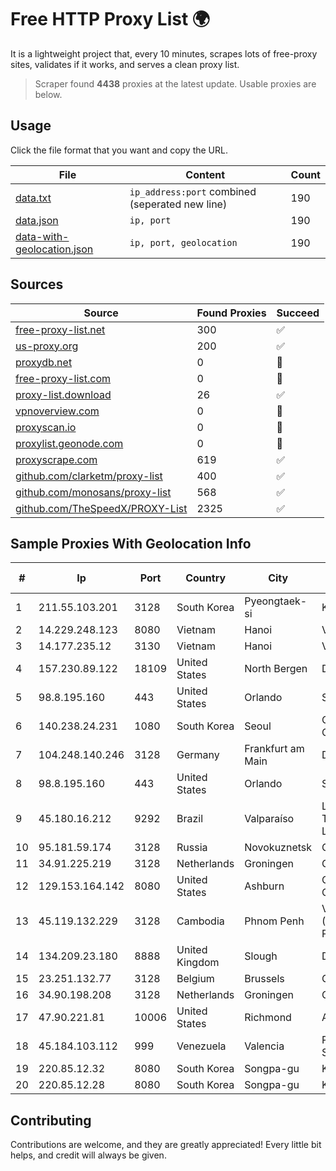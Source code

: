 
# Free HTTP Proxy List 🌍

It is a lightweight project that, every 10 minutes, scrapes lots of free-proxy sites, validates if it works, and serves a clean proxy list.


> Scraper found **4438** proxies at the latest update. Usable proxies are below.

## Usage

Click the file format that you want and copy the URL.


|File|Content|Count|
|----|-------|-----|
|[data.txt](https://raw.githubusercontent.com/themiralay/Proxy-List-World/master/data.txt)|`ip_address:port` combined (seperated new line)|190|
|[data.json](https://raw.githubusercontent.com/themiralay/Proxy-List-World/master/data.json)|`ip, port`|190|
|[data-with-geolocation.json](https://raw.githubusercontent.com/themiralay/Proxy-List-World/master/data-with-geolocation.json)|`ip, port, geolocation`|190|

## Sources

|Source|Found Proxies|Succeed|
|------|-------------|-------|
|[free-proxy-list.net](https://free-proxy-list.net)|300|✅|
|[us-proxy.org](https://www.us-proxy.org)|200|✅|
|[proxydb.net](http://proxydb.net)|0|🚫|
|[free-proxy-list.com](https://free-proxy-list.com/?page=&port=&type%5B%5D=http&type%5B%5D=https&up_time=0&search=Search)|0|🚫|
|[proxy-list.download](https://www.proxy-list.download/HTTP)|26|✅|
|[vpnoverview.com](https://vpnoverview.com/privacy/anonymous-browsing/free-proxy-servers)|0|🚫|
|[proxyscan.io](https://www.proxyscan.io)|0|🚫|
|[proxylist.geonode.com](https://proxylist.geonode.com/api/proxy-list?limit=300&page=1&sort_by=lastChecked&sort_type=desc&protocols=http,https)|0|🚫|
|[proxyscrape.com](https://api.proxyscrape.com/v2/?request=displayproxies&protocol=http&timeout=10000&country=all&ssl=all&anonymity=all)|619|✅|
|[github.com/clarketm/proxy-list](https://raw.githubusercontent.com/clarketm/proxy-list/master/proxy-list-raw.txt)|400|✅|
|[github.com/monosans/proxy-list](https://raw.githubusercontent.com/monosans/proxy-list/main/proxies/http.txt)|568|✅|
|[github.com/TheSpeedX/PROXY-List](https://raw.githubusercontent.com/TheSpeedX/PROXY-List/master/http.txt)|2325|✅|


## Sample Proxies With Geolocation Info

|#|Ip|Port|Country|City|Internet Service Provider|
|-|--|----|-------|----|-------------------------|
|1|211.55.103.201|3128|South Korea|Pyeongtaek-si|Korea Telecom|
|2|14.229.248.123|8080|Vietnam|Hanoi|VNPT|
|3|14.177.235.12|3130|Vietnam|Hanoi|VNPT|
|4|157.230.89.122|18109|United States|North Bergen|DigitalOcean, LLC|
|5|98.8.195.160|443|United States|Orlando|Spectrum|
|6|140.238.24.231|1080|South Korea|Seoul|Oracle Corporation|
|7|104.248.140.246|3128|Germany|Frankfurt am Main|DigitalOcean, LLC|
|8|98.8.195.160|443|United States|Orlando|Spectrum|
|9|45.180.16.212|9292|Brazil|Valparaíso|Link Brasil Telecomunicacoes Ltda|
|10|95.181.59.174|3128|Russia|Novokuznetsk|Goodline.info|
|11|34.91.225.219|3128|Netherlands|Groningen|Google LLC|
|12|129.153.164.142|8080|United States|Ashburn|Oracle Corporation|
|13|45.119.132.229|3128|Cambodia|Phnom Penh|VIETTEL (CAMBODIA) PTE., LTD|
|14|134.209.23.180|8888|United Kingdom|Slough|DigitalOcean, LLC|
|15|23.251.132.77|3128|Belgium|Brussels|Google LLC|
|16|34.90.198.208|3128|Netherlands|Groningen|Google LLC|
|17|47.90.221.81|10006|United States|Richmond|Alibaba.com LLC|
|18|45.184.103.112|999|Venezuela|Valencia|PRINTER-NET-SERVICE, C.A.|
|19|220.85.12.32|8080|South Korea|Songpa-gu|Korea Telecom|
|20|220.85.12.28|8080|South Korea|Songpa-gu|Korea Telecom|



## Contributing

Contributions are welcome, and they are greatly appreciated! Every
little bit helps, and credit will always be given.

